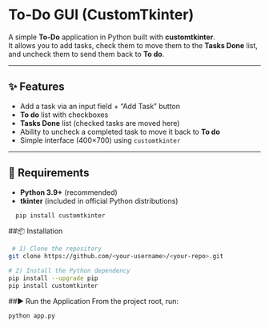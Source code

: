 # To-Do GUI (CustomTkinter)

A simple **To-Do** application in Python built with **customtkinter**.  
It allows you to add tasks, check them to move them to the **Tasks Done** list, and uncheck them to send them back to **To do**.

---

## ✨ Features

- Add a task via an input field + “Add Task” button  
- **To do** list with checkboxes  
- **Tasks Done** list (checked tasks are moved here)  
- Ability to uncheck a completed task to move it back to **To do**  
- Simple interface (400×700) using `customtkinter`  

---

## 🧰 Requirements

- **Python 3.9+** (recommended)  
- **tkinter** (included in official Python distributions)
```bash
  pip install customtkinter
```

 ##📦 Installation
 
```bash
 # 1) Clone the repository
git clone https://github.com/<your-username>/<your-repo>.git

# 2) Install the Python dependency
pip install --upgrade pip
pip install customtkinter
```

##▶️ Run the Application
From the project root, run:
```bash
python app.py
```
